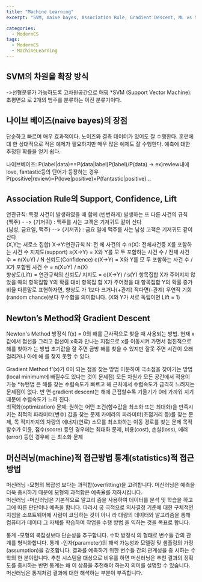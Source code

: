 ```yaml
---
title: "Machine Learning"
excerpt: "SVM, maive bayes, Association Rule, Gradient Descent, ML vs Static"

categories:
  - ModernCS
tags:
  - ModernCS
  - MachineLearning
---
```


## SVM의 차원을 확장 방식
->선형분류가 가능하도록 고차원공간으로 매핑 *SVM (Support Vector Machine): 초평면으
로 2개의 범주를 분류하는 이진 분류기이다.

## 나이브 베이즈(naive bayes)의 장점
단순하고 빠르며 매우 효과적이다. 노이즈와 결측 데이터가 있어도 잘 수행한다. 훈련에 대 한 상대적으로 적은 예제가 필요하지만 매우 많은 예제도 잘 수행한다. 예측에 대한 추정된 확률을 얻기 쉽다.  

나이브베이즈: P(label|data)==P(data|label)P(label)/P(data) -> ex)review내에 love, fantastic등의 단어가 등장하는 경우 P(positive|review)∝P(love|positive)×P(fantastic|positive)...

## Association Rule의 Support, Confidence, Lift
연관규칙: 특정 사건이 발생하였을 때 함께 (빈번하게) 발생하는 또 다른 사건의 규칙 
{맥주} - -> {기저귀} : 맥주를 사는 고객은 기저귀도 같이 산다   
{남성, 금요일, 맥주} --> {기저귀} : 금요 일에 맥주를 사는 남성 고객은 기저귀도 같이 산다  
(X,Y는 서로소 집합) X→Y:연관규칙 N: 전 체 사건의 수 n(X): 전체사건중 X를 포함하는 사건 수   지지도(support) s(X→Y) = X와 Y를 모 두 포함하는 사건 수 / 전체 사건 수 = n(X∪Y) / N   신뢰도(Confidence) c(X→Y) = X와 Y를 모 두 포함하는 사건 수 / X가 포함된 사건 수 = n(X∪Y) / n(X)  
향상도(Lift) = 연관규칙의 신뢰도/ 지지도 = c(X→Y) / s(Y) 항목집합 X가 주어지지 않았을 때의 항목집합 Y의 확률 대비 항목집 합 X가 주어졌을 대 항목집합 Y의 확률 증가 비율
다른말로 표현하자면, 향상도 가 1보다 크거나(+관계) 작다면(-관계) 우연적 기회(random chance)보다 우수함을 의미합니다. (X와 Y가 서로 독립이면 Lift = 1)

## Newton’s Method와 Gradient Descent
Newton's Method 방정식 f(x) = 0의 해를 근사적으로 찾을 때 사용되는 방법. 현재 x값에서 접선을 그리고 접선이 x축과 만나는 지점으로 x를 이동시켜 가면서 점진적으로 해를 찾아가 는 방법 초기값을 잘 주면 금방 해를 찾을 수 있지만 잘못 주면 시간이 오래 걸리거나 아예 해 를 찾지 못할 수 있다.  

Gradient Method f'(x)가 0이 되는 점을 찾는 방법 미분하여 극소점을 찾아가는 방법 (local minimum에 빠질수도 있다는 것이 문제점) 모든 차원과 모든 공간에서 적용이 가능 *뉴턴법 은 해를 찾는 수렴속도가 빠르고 해 근처에서 수렴속도가 급격히 느려지는 문제점이 없다. 반 면 gradient descent는 해에 근접할수록 기울기가 0에 가까워 지기 때문에 수렴속도가 느려 진다.   
최적화(optimization) 문제: 원하는 어떤 조건(함수값을 최소화 또는 최대화)을 만족시 키는 최적의 파라미터(변수) 값을 찾는 문제 카메라의 파라미터(초점거리 등)를 찾는 문제, 목 적지까지의 차량의 에너지(연료) 소모를 최소화하는 이동 경로를 찾는 문제 목적함수가 이윤, 점수(score) 등인 경우에는 최대화 문제, 비용(cost), 손실(loss), 에러(error) 등인 경우에 는 최소화 문제

## 머신러닝(machine)적 접근방법 통계(statistics)적 접근방법
머신러닝 -모형의 복잡성 보다는 과적합(overfitting)을 고려합니다. 머신러닝은 예측을 더욱 중시하기 때문에 모형의 과적합은 예측율를 저하시킵니다.  
머신러닝 -머신러닝은 기본적으로 알고리 즘을 사용하여 데이터를 분석 및 학습을 하고 그에 따른 판단이나 예측을 합니다. 따라서 궁 극적으로 의사결정 기준에 대한 구체적인 지침을 소프트웨어에 사람이 코딩하는 것이 아니 라 대량의 데이터와 알고리즘을 통해 컴퓨터가 데이터 그 자체를 학습하여 작업을 수행 방법 을 익하는 것을 목표로 합니다. 

통계 -모형의 복잡성보다 단순성을 추구합니다. 수학 방정식 의 형태로 변수들 간의 관계를 형식화합니다. 
통계 -인자(parameter)의 해석 가능성과 모델링 및 샘플링의 가정(assumption)을 강조합니다. 결과를 예측하기 위한 변수들 간의 관계성을 중 시하는 수학의 한 분야입니다. 추천 시스템을 대상으로 비유를 하면 머신러닝은 추천 결과의 정확도를 중시하는 반면 통계는 왜 이 상품을 추천해야 하는지 의미를 설명할 수 있습니다. 머신러닝은 통계처럼 결과에 대한 해석하는 부분이 부족합니다.
